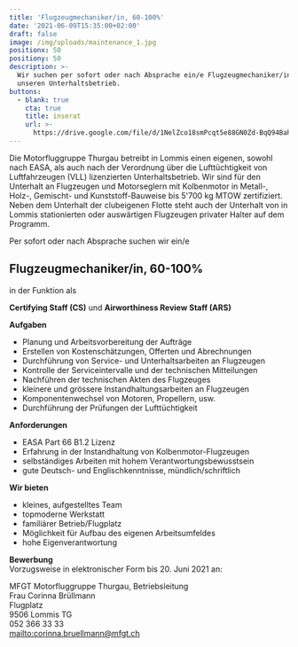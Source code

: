 ```yaml
---
title: 'Flugzeugmechaniker/in, 60-100%'
date: '2021-06-09T15:35:00+02:00'
draft: false
image: /img/uploads/maintenance_1.jpg
positionx: 50
positiony: 50
description: >-
  Wir suchen per sofort oder nach Absprache ein/e Flugzeugmechaniker/in für
  unseren Unterhaltsbetrieb.
buttons:
  - blank: true
    cta: true
    title: inserat
    url: >-
      https://drive.google.com/file/d/1NelZco18smPcqt5e88GN0Zd-BqQ94Bah/view?usp=sharing
---
```

Die Motorfluggruppe Thurgau betreibt in Lommis einen eigenen, sowohl nach EASA, als auch nach der Verordnung über die Lufttüchtigkeit von Luftfahrzeugen (VLL) lizenzierten Unterhaltsbetrieb. Wir sind für den Unterhalt an Flugzeugen und Motorseglern mit Kolbenmotor in Metall-, Holz-, Gemischt- und Kunststoff-Bauweise bis 5'700 kg MTOW zertifiziert. Neben dem Unterhalt der clubeigenen Flotte steht auch der Unterhalt von in Lommis stationierten oder auswärtigen Flugzeugen privater Halter auf dem Programm.

Per sofort oder nach Absprache suchen wir ein/e

## Flugzeugmechaniker/in, 60-100%

in der Funktion als

**Certifying Staff (CS)** und **Airworthiness Review Staff (ARS)**

**Aufgaben**

* Planung und Arbeitsvorbereitung der Aufträge
* Erstellen von Kostenschätzungen, Offerten und Abrechnungen
* Durchführung von Service- und Unterhaltsarbeiten an Flugzeugen
* Kontrolle der Serviceintervalle und der technischen Mitteilungen
* Nachführen der technischen Akten des Flugzeuges
* kleinere und grössere Instandhaltungsarbeiten an Flugzeugen
* Komponentenwechsel von Motoren, Propellern, usw.
* Durchführung der Prüfungen der Lufttüchtigkeit

**Anforderungen**

* EASA Part 66 B1.2 Lizenz
* Erfahrung in der Instandhaltung von Kolbenmotor-Flugzeugen
* selbständiges Arbeiten mit hohem Verantwortungsbewusstsein
* gute Deutsch- und Englischkenntnisse, mündlich/schriftlich

**Wir bieten**

* kleines, aufgestelltes Team
* topmoderne Werkstatt
* familiärer Betrieb/Flugplatz
* Möglichkeit für Aufbau des eigenen Arbeitsumfeldes
* hohe Eigenverantwortung

**Bewerbung** \
Vorzugsweise in elektronischer Form bis 20. Juni 2021 an:

MFGT Motorfluggruppe Thurgau, Betriebsleitung \
Frau Corinna Brüllmann \
Flugplatz \
9506 Lommis TG \
052 366 33 33 \
<mailto:corinna.bruellmann@mfgt.ch>
